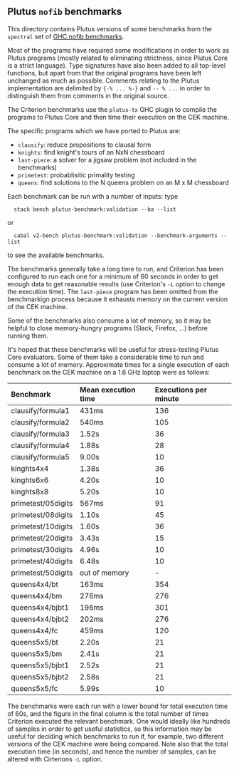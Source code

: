 ## Plutus `nofib` benchmarks

This directory contains Plutus versions of some benchmarks from the
`spectral` set of [GHC nofib benchmarks](https://github.com/ghc/nofib).

Most of the programs have required some modifications in order to work as Plutus
programs (mostly related to eliminating strictness, since Plutus Core is a
strict language).  Type signatures have also been added to all top-level
functions, but apart from that the original programs have been left unchanged as
much as possible.  Comments relating to the Plutus implementation are delimited
by `{-% ... %-}` and `-- % ...` in order to distinguish them from comments in
the original source.

The Criterion benchmarks use the `plutus-tx` GHC plugin to compile the programs
to Plutus Core and then time their execution on the CEK machine.

The specific programs which we have ported to Plutus are:

   * `clausify`: reduce propositions to clausal form 
   * `knights`: find knight's tours of an NxN chessboard
   * `last-piece`: a solver for a jigsaw problem (not included in the benchmarks)
   * `primetest`: probablisitic primality testing
   * `queens`: find solutions to the N queens problem on an M x M chessboard


Each benchmark can be run with a number of inputs: type

```
  stack bench plutus-benchmark:validation --ba --list
```

or 
```
  cabal v2-bench plutus-benchmark:validation --benchmark-arguments --list
```

to see the available benchmarks.

The benchmarks generally take a long time to run, and Criterion has been
configured to run each one for a minimum of 60 seconds in order to get enough
data to get reasonable results (use Criterion's `-L` option to change the
execution time). The `last-piece` program has been omitted from the benchmarkign
process because it exhausts memory on the current version of the CEK machine.

Some of the benchmarks also consume a lot of memory, so it may be helpful to
close memory-hungry programs (Slack, Firefox, ...) before running them.

It's hoped that these benchmarks will be useful for stress-testing Plutus Core
evaluators.  Some of them take a considerable time to run and consume a lot of
memory.  Approximate times for a single execution of each benchmark on the
CEK machine on a 1.6 GHz laptop were as follows:

| Benchmark              | Mean execution time    | Executions per minute  |
|:-----------------------|:-----------------------|:-----------------------|
| clausify/formula1      | 431ms                  | 136                    |
| clausify/formula2      | 540ms                  | 105                    |
| clausify/formula3      | 1.52s                  | 36                     |
| clausify/formula4      | 1.88s                  | 28                     |
| clausify/formula5      | 9.00s                  | 10                     |
| kinghts4x4             | 1.38s                  | 36                     |
| kinghts6x6             | 4.20s                  | 10                     |
| kinghts8x8             | 5.20s                  | 10                     |
| primetest/05digits     | 567ms                  | 91                     |
| primetest/08digits     | 1.10s                  | 45                     |
| primetest/10digits     | 1.60s                  | 36                     |
| primetest/20digits     | 3.43s                  | 15                     |
| primetest/30digits     | 4.96s                  | 10                     |
| primetest/40digits     | 6.48s                  | 10                     |
| primetest/50digits     | out of memory          | -                      |
| queens4x4/bt           | 163ms                  | 354                    |
| queens4x4/bm           | 276ms                  | 276                    |
| queens4x4/bjbt1        | 196ms                  | 301                    | 
| queens4x4/bjbt2        | 202ms                  | 276                    |
| queens4x4/fc           | 459ms                  | 120                    |
| queens5x5/bt           | 2.20s                  | 21                     |
| queens5x5/bm           | 2.41s                  | 21                     |
| queens5x5/bjbt1        | 2.52s                  | 21                     | 
| queens5x5/bjbt2        | 2.58s                  | 21                     |
| queens5x5/fc           | 5.99s                  | 10                     |

The benchmarks were each run with a lower bound for total execution time of 60s,
and the figure in the final column is the total number of times Criterion
executed the relevant benchmark.  One would ideally like hundreds of samples in
order to get useful statistics, so this information may be useful for deciding
which benchmarks to run if, for example, two different versions of the CEK
machine were being compared.  Note also that the total execution time (in
seconds), and hence the number of samples, can be altered with Cirterions `-L`
option.